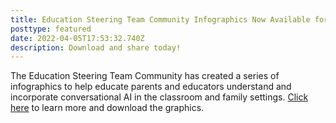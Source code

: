 ```yaml
---
title: Education Steering Team Community Infographics Now Available for Download
posttype: featured
date: 2022-04-05T17:53:32.740Z
description: Download and share today!
---
```

The Education Steering Team Community has created a series of infographics to help educate parents and educators understand and incorporate conversational AI in the classroom and family settings. [Click here](https://openvoicenetwork.org/post/educational-infographics-now-available-for-download/) to learn more and download the graphics.
